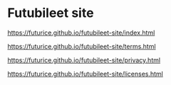# Futubileet site

https://futurice.github.io/futubileet-site/index.html

https://futurice.github.io/futubileet-site/terms.html

https://futurice.github.io/futubileet-site/privacy.html

https://futurice.github.io/futubileet-site/licenses.html
